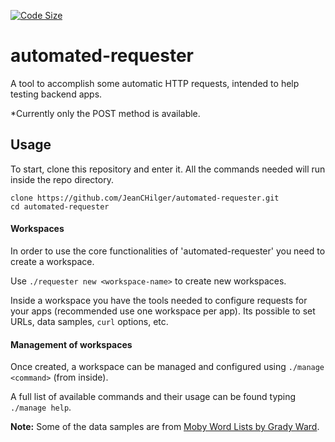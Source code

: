 [![Code Size](https://img.shields.io/github/languages/code-size/JeanCHilger/automated-requester.svg?colorB=%2379ab00)](#)

# automated-requester
A tool to accomplish some automatic HTTP requests, intended to help testing backend apps.

\*Currently only the POST method is available.

## Usage
To start, clone this repository and enter it. All the commands needed will run inside the repo directory.
```
clone https://github.com/JeanCHilger/automated-requester.git
cd automated-requester
```

#### Workspaces
In order to use the core functionalities of 'automated-requester' you need to create a workspace.

Use `./requester new <workspace-name>` to create new workspaces.

Inside a workspace you have the tools needed to configure requests for your apps (recommended use one workspace per app). Its possible to set URLs, data samples, `curl` options, etc.

#### Management of workspaces
Once created, a workspace can be managed and configured using `./manage <command>` (from inside).

A full list of available commands and their usage can be found typing `./manage help`.

**Note:** Some of the data samples are from [Moby Word Lists by Grady Ward](http://www.gutenberg.org/ebooks/3201).
